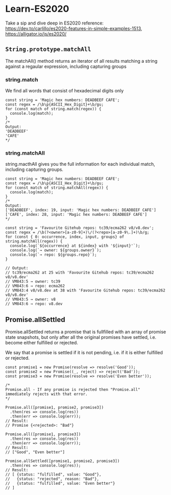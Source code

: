# Learn-ES2020
Take a sip and dive deep in ES2020
reference: https://dev.to/carlillo/es2020-features-in-simple-examples-1513, https://alligator.io/js/es2020/

## `String.prototype.matchAll`
The matchAll() method returns an iterator of all results matching a string against a regaular expression, including capturing groups

### string.match
We find all words that consist of hexadecimal digits only
```
const string = 'Magic hex numbers: DEADBEEF CAFE';
const regex = /\b\p{ASCII_Hex_Digit}+\b/gu;
for (const match of string.match(regex)) {
  console.log(match);
}
/*
Output:
'DEADBEEF'
'CAFE'
*/
```

### string.matchAll
string.macthAll gives you the full information for each individual match, including capturing groups.
```
const string = 'Magic hex numbers: DEADBEEF CAFE';
const regex = /\b\p{ASCII_Hex_Digit}+\b/gu;
for (const match of string.matchAll(regex)) {
  console.log(match);
}
/*
Output:
['DEADBEEF', index: 19, input: 'Magic hex numbers: DEADBEEF CAFE']
['CAFE', index: 28, input: 'Magic hex numbers: DEADBEEF CAFE']
*/

const string = 'Favourite Gitehub repos: tc39/ecma262 v8/v8.dev';
const regex = /\b(?<owner>[a-z0-9]+)\/(?<repo>[a-z0-9\.]+)\b/g;
for (const { 0: occurrence, index, input, groups} of string.matchAll(regex)) {
  console.log(`${occurrence} at ${index} with '${input}'`);
  console.log(`→ owner: ${groups.owner}`);
  console.log(`→ repo: ${groups.repo}`);
}

// Output:
// tc39/ecma262 at 25 with 'Favourite Gitehub repos: tc39/ecma262 v8/v8.dev'
// VM843:5 → owner: tc39
// VM843:6 → repo: ecma262
// VM843:4 v8/v8.dev at 38 with 'Favourite Gitehub repos: tc39/ecma262 v8/v8.dev'
// VM843:5 → owner: v8
// VM843:6 → repo: v8.dev
```

## Promise.allSettled

Promise.allSettled returns a promise that is fullfilled with an array of promise state snapshots, but only after all the original promises have settled, i.e. become either fulfilled or rejected.

We say that a promise is settled if it is not pending, i.e. if it is either fulfilled or rejected.

```
const promise1 = new Promise(resolve => resolve('Good'));
const promise2 = new Promise((_, reject) => reject('Bad'));
const promise3 = new Promise(resolve => resolve('Even better'));

/*
Promise.all - If any promise is rejected then "Promise.all"
immediately rejects with that error.
*/

Promise.all([promise1, promise2, promise3])
  .then(res => console.log(res))
  .then(err => console.log(err));
// Result:
// Promise {<rejected>: "Bad"}

Promise.all([promise1, promise3])
  .then(res => console.log(res))
  .then(err => console.log(err));
// Result:
// ["Good", "Even better"]

Promise.allSettled([promise1, promise2, promise3])
  .then(res => console.log(res));
// Result:
// [ {status: "fulfilled", value: "Good"},
//   {status: "rejected", reason: "Bad"},
//   {status: "fulfilled", value: "Even better"}
// ]
  
```
